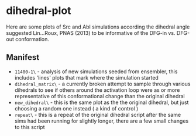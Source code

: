 # dihedral-plot
Here are some plots of Src and Abl simulations according the dihedral angle suggested Lin...Roux, PNAS (2013) to be informative of the DFG-in vs. DFG-out conformation.

## Manifest
* `11400-1\` - analysis of new simulations seeded from ensembler, this includes 'lines' plots that mark where the simulation started
* `dihedral_matrix\` - a currently broken attempt to sample through various dihedrals to see if others around the activation loop were as or more representative of this conformational change than the original dihedral
* `new_dihedral\` - this is the same plot as the the original dihedral, but just choosing a random one instead ( a kind of control )
* `repeat\` - this is a repeat of the original dihedral script after the same sims had been running for slightly longer, there are a few small changes to this script
